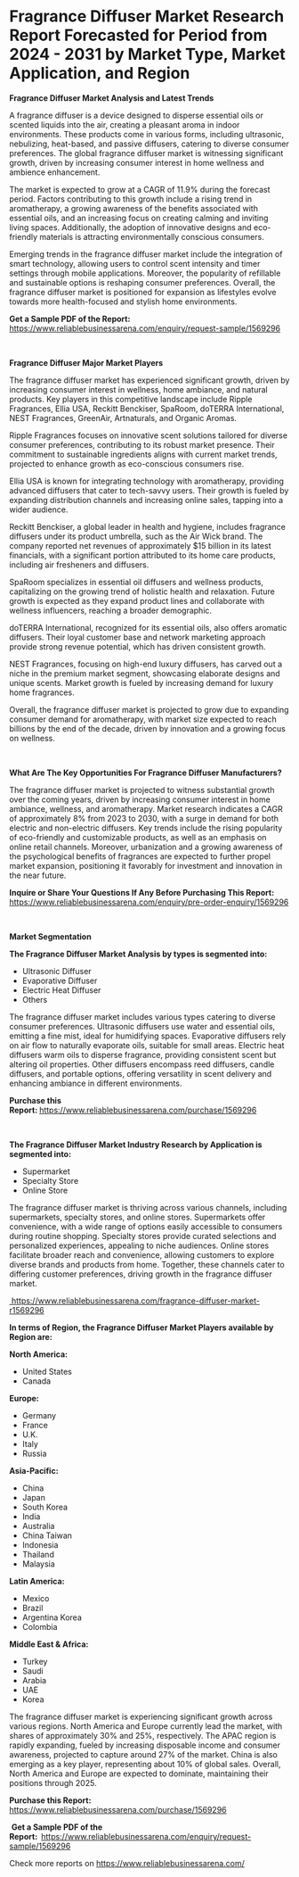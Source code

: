 <p><h1>Fragrance Diffuser Market Research Report Forecasted for Period from 2024 -  2031 by Market Type, Market Application, and Region</h1></p><p><strong>Fragrance Diffuser Market Analysis and Latest Trends</strong></p>
<p><p>A fragrance diffuser is a device designed to disperse essential oils or scented liquids into the air, creating a pleasant aroma in indoor environments. These products come in various forms, including ultrasonic, nebulizing, heat-based, and passive diffusers, catering to diverse consumer preferences. The global fragrance diffuser market is witnessing significant growth, driven by increasing consumer interest in home wellness and ambience enhancement.</p><p>The market is expected to grow at a CAGR of 11.9% during the forecast period. Factors contributing to this growth include a rising trend in aromatherapy, a growing awareness of the benefits associated with essential oils, and an increasing focus on creating calming and inviting living spaces. Additionally, the adoption of innovative designs and eco-friendly materials is attracting environmentally conscious consumers.</p><p>Emerging trends in the fragrance diffuser market include the integration of smart technology, allowing users to control scent intensity and timer settings through mobile applications. Moreover, the popularity of refillable and sustainable options is reshaping consumer preferences. Overall, the fragrance diffuser market is positioned for expansion as lifestyles evolve towards more health-focused and stylish home environments.</p></p>
<p><strong>Get a Sample PDF of the Report:&nbsp;</strong> <a href="https://www.reliablebusinessarena.com/enquiry/request-sample/1569296?utm_campaign=1932&utm_medium=2&utm_source=Github&utm_content=ia&utm_term=29122024&utm_id=fragrance-diffuser">https://www.reliablebusinessarena.com/enquiry/request-sample/1569296</a></p>
<p>&nbsp;</p>
<p><strong>Fragrance Diffuser Major Market Players</strong></p>
<p><p>The fragrance diffuser market has experienced significant growth, driven by increasing consumer interest in wellness, home ambiance, and natural products. Key players in this competitive landscape include Ripple Fragrances, Ellia USA, Reckitt Benckiser, SpaRoom, doTERRA International, NEST Fragrances, GreenAir, Artnaturals, and Organic Aromas.</p><p>Ripple Fragrances focuses on innovative scent solutions tailored for diverse consumer preferences, contributing to its robust market presence. Their commitment to sustainable ingredients aligns with current market trends, projected to enhance growth as eco-conscious consumers rise.</p><p>Ellia USA is known for integrating technology with aromatherapy, providing advanced diffusers that cater to tech-savvy users. Their growth is fueled by expanding distribution channels and increasing online sales, tapping into a wider audience.</p><p>Reckitt Benckiser, a global leader in health and hygiene, includes fragrance diffusers under its product umbrella, such as the Air Wick brand. The company reported net revenues of approximately $15 billion in its latest financials, with a significant portion attributed to its home care products, including air fresheners and diffusers.</p><p>SpaRoom specializes in essential oil diffusers and wellness products, capitalizing on the growing trend of holistic health and relaxation. Future growth is expected as they expand product lines and collaborate with wellness influencers, reaching a broader demographic.</p><p>doTERRA International, recognized for its essential oils, also offers aromatic diffusers. Their loyal customer base and network marketing approach provide strong revenue potential, which has driven consistent growth.</p><p>NEST Fragrances, focusing on high-end luxury diffusers, has carved out a niche in the premium market segment, showcasing elaborate designs and unique scents. Market growth is fueled by increasing demand for luxury home fragrances.</p><p>Overall, the fragrance diffuser market is projected to grow due to expanding consumer demand for aromatherapy, with market size expected to reach billions by the end of the decade, driven by innovation and a growing focus on wellness.</p></p>
<p>&nbsp;</p>
<p><strong>What Are The Key Opportunities For Fragrance Diffuser Manufacturers?</strong></p>
<p><p>The fragrance diffuser market is projected to witness substantial growth over the coming years, driven by increasing consumer interest in home ambiance, wellness, and aromatherapy. Market research indicates a CAGR of approximately 8% from 2023 to 2030, with a surge in demand for both electric and non-electric diffusers. Key trends include the rising popularity of eco-friendly and customizable products, as well as an emphasis on online retail channels. Moreover, urbanization and a growing awareness of the psychological benefits of fragrances are expected to further propel market expansion, positioning it favorably for investment and innovation in the near future.</p></p>
<p><strong>Inquire or Share Your Questions If Any Before Purchasing This Report:</strong> <a href="https://www.reliablebusinessarena.com/enquiry/pre-order-enquiry/1569296?utm_campaign=1932&utm_medium=2&utm_source=Github&utm_content=ia&utm_term=29122024&utm_id=fragrance-diffuser">https://www.reliablebusinessarena.com/enquiry/pre-order-enquiry/1569296</a></p>
<p>&nbsp;</p>
<p><strong>Market Segmentation</strong></p>
<p><strong>The Fragrance Diffuser Market Analysis by types is segmented into:</strong></p>
<p><ul><li>Ultrasonic Diffuser</li><li>Evaporative Diffuser</li><li>Electric Heat Diffuser</li><li>Others</li></ul></p>
<p><p>The fragrance diffuser market includes various types catering to diverse consumer preferences. Ultrasonic diffusers use water and essential oils, emitting a fine mist, ideal for humidifying spaces. Evaporative diffusers rely on air flow to naturally evaporate oils, suitable for small areas. Electric heat diffusers warm oils to disperse fragrance, providing consistent scent but altering oil properties. Other diffusers encompass reed diffusers, candle diffusers, and portable options, offering versatility in scent delivery and enhancing ambiance in different environments.</p></p>
<p><strong>Purchase this Report:&nbsp;</strong><a href="https://www.reliablebusinessarena.com/purchase/1569296?utm_campaign=1932&utm_medium=2&utm_source=Github&utm_content=ia&utm_term=29122024&utm_id=fragrance-diffuser">https://www.reliablebusinessarena.com/purchase/1569296</a></p>
<p>&nbsp;</p>
<p><strong>The Fragrance Diffuser Market Industry Research by Application is segmented into:</strong></p>
<p><ul><li>Supermarket</li><li>Specialty Store</li><li>Online Store</li></ul></p>
<p><p>The fragrance diffuser market is thriving across various channels, including supermarkets, specialty stores, and online stores. Supermarkets offer convenience, with a wide range of options easily accessible to consumers during routine shopping. Specialty stores provide curated selections and personalized experiences, appealing to niche audiences. Online stores facilitate broader reach and convenience, allowing customers to explore diverse brands and products from home. Together, these channels cater to differing customer preferences, driving growth in the fragrance diffuser market.</p></p>
<p><a href="https://www.reliablebusinessarena.com/fragrance-diffuser-market-r1569296?utm_campaign=1932&utm_medium=2&utm_source=Github&utm_content=ia&utm_term=29122024&utm_id=fragrance-diffuser">&nbsp;https://www.reliablebusinessarena.com/fragrance-diffuser-market-r1569296</a></p>
<p><strong>In terms of Region, the Fragrance Diffuser Market Players available by Region are:</strong></p>
<p>
    <p> <strong> North America: </strong>
        <ul>
            <li>United States</li>
            <li>Canada</li>
        </ul>
        </p> 
    <p> <strong> Europe: </strong>
        <ul>
            <li>Germany</li>
            <li>France</li>
            <li>U.K.</li>
            <li>Italy</li>
            <li>Russia</li>
        </ul>
        </p> 
    <p> <strong> Asia-Pacific: </strong>
        <ul>
            <li>China</li>
            <li>Japan</li>
            <li>South Korea</li>
            <li>India</li>
            <li>Australia</li>
            <li>China Taiwan</li>
            <li>Indonesia</li>
            <li>Thailand</li>
            <li>Malaysia</li>
        </ul>
        </p> 
    <p> <strong> Latin America: </strong>
        <ul>
            <li>Mexico</li>
            <li>Brazil</li>
            <li>Argentina Korea</li>
            <li>Colombia</li>
        </ul>
        </p> 
    <p> <strong> Middle East & Africa: </strong>
        <ul>
            <li>Turkey</li>
            <li>Saudi</li>
            <li>Arabia</li>
            <li>UAE</li>
            <li>Korea</li>
        </ul>
    </p>
    </p>
<p><p>The fragrance diffuser market is experiencing significant growth across various regions. North America and Europe currently lead the market, with shares of approximately 30% and 25%, respectively. The APAC region is rapidly expanding, fueled by increasing disposable income and consumer awareness, projected to capture around 27% of the market. China is also emerging as a key player, representing about 10% of global sales. Overall, North America and Europe are expected to dominate, maintaining their positions through 2025.</p></p>
<p><strong>Purchase this Report: </strong><a href="https://www.reliablebusinessarena.com/purchase/1569296?utm_campaign=1932&utm_medium=2&utm_source=Github&utm_content=ia&utm_term=29122024&utm_id=fragrance-diffuser">https://www.reliablebusinessarena.com/purchase/1569296</a></p>
<p>&nbsp;<strong>Get a Sample PDF of the Report:&nbsp;&nbsp;</strong><a href="https://www.reliablebusinessarena.com/enquiry/request-sample/1569296?utm_campaign=1932&utm_medium=2&utm_source=Github&utm_content=ia&utm_term=29122024&utm_id=fragrance-diffuser">https://www.reliablebusinessarena.com/enquiry/request-sample/1569296</a></p>
<p><strong></strong></p>
<p>Check more reports on <a href="https://www.reliablebusinessarena.com/?utm_campaign=1932&utm_medium=2&utm_source=Github&utm_content=ia&utm_term=29122024&utm_id=fragrance-diffuser">https://www.reliablebusinessarena.com/</a></p>